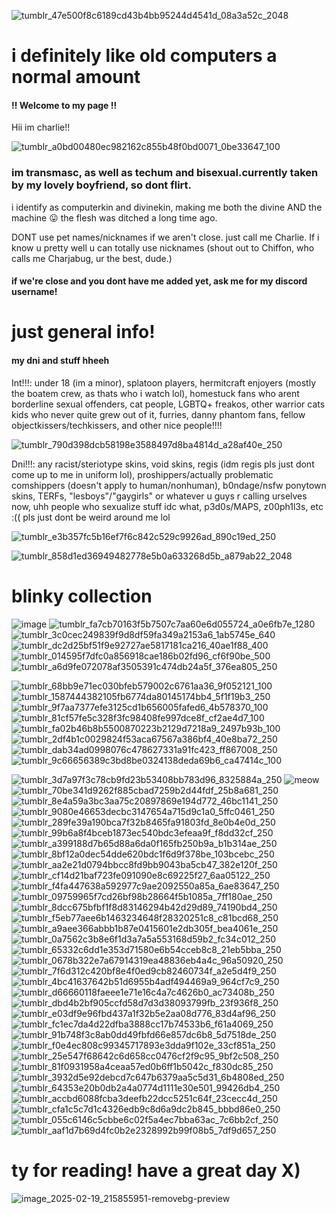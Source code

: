 ![tumblr_47e500f8c6189cd43b4bb95244d4541d_08a3a52c_2048](https://github.com/user-attachments/assets/ddcb135f-536f-43d6-9ff3-7294541ddd66)

# i definitely like old computers a normal amount
#### !! Welcome to my page !! 

Hii im charlie!!

![tumblr_a0bd00480ec982162c855b48f0bd0071_0be33647_100](https://github.com/user-attachments/assets/f284f430-3d79-494c-9f21-4e6c43a2be75)




### im transmasc, as well as techum and bisexual.currently taken by my lovely boyfriend, so dont flirt.

i identify as computerkin and divinekin, making me both the divine AND the machine 😛 the flesh was ditched a long time ago.

  DONT use pet names/nicknames if we aren't close. just call me Charlie. 
  If i know u pretty well u can totally use nicknames (shout out to Chiffon, who calls me Charjabug, ur the best, dude.)



#### if we're close and you dont have me added yet, ask me for my discord username!


# just general info!
#### my dni and stuff hheeh

Int!!!: under 18 (im a minor), splatoon players, hermitcraft enjoyers (mostly the boatem crew, as thats who i watch lol), homestuck fans who arent borderline sexual offenders, cat people, LGBTQ+ freakos, other warrior cats kids who never quite grew out of it, furries, danny phantom fans, fellow objectkissers/techkissers, and other nice people!!!! 

![tumblr_790d398dcb58198e3588497d8ba4814d_a28af40e_250](https://github.com/user-attachments/assets/6b6f726b-675e-48fe-920b-f990cdacd61d)

Dni!!!: any racist/steriotype skins, void skins, regis (idm regis pls just dont come up to me in uniform lol), proshippers/actually problematic comshippers (doesn't apply to human/nonhuman), b0ndage/nsfw ponytown skins, TERFs, "lesboys"/"gaygirls" or whatever u guys r calling urselves now, uhh people who sexualize stuff idc what, p3d0s/MAPS, z00ph1l3s, etc :((
pls just dont be weird around me lol   

![tumblr_e3b357fc5b16ef7f6c842c529c9926ad_890c19ed_250](https://github.com/user-attachments/assets/2578d4da-822f-4725-aa73-1c5ee9f6ee50)


![tumblr_858d1ed36949482778e5b0a633268d5b_a879ab22_2048](https://github.com/user-attachments/assets/d2ef2639-632f-4f3f-afde-c5178513c462)





# blinky collection

![image](https://github.com/user-attachments/assets/d7a538a9-1f49-4859-9102-f665bf74651c)
![tumblr_fa7cb70163f5b7507c7aa60e6d055724_a0e6fb7e_1280](https://github.com/user-attachments/assets/83a12a72-68f4-4e7f-a1dc-c890f71d0020)
![tumblr_3c0cec249839f9d8df59fa349a2153a6_1ab5745e_640](https://github.com/user-attachments/assets/76cd0c7a-d094-4d46-a2fa-73ff374ef23f)
![tumblr_dc2d25bf51f9e92727ae5817181ca216_40ae1f88_400](https://github.com/user-attachments/assets/79495303-33e1-49c1-b294-890081c079ff)
![tumblr_014595f7dfc0a856918cae186b02fd96_cf6f90be_500](https://github.com/user-attachments/assets/530c4027-cf17-43e6-940a-62827b997487)
![tumblr_a6d9fe072078af3505391c474db24a5f_376ea805_250](https://github.com/user-attachments/assets/dbd946fd-fc91-4685-acc2-207128d25d85)

![tumblr_68bb9e71ec030bfeb579002c6761aa36_9f052121_100](https://github.com/user-attachments/assets/c8c45ca7-ddc3-407c-a642-45d113a3c228)
![tumblr_1587444382105fb6774da80145174bb4_5f1f19b3_250](https://github.com/user-attachments/assets/3a2ace86-f7aa-4a78-8f02-7c72976303ec)
![tumblr_9f7aa7377efe3125cd1b656005fafed6_4b578370_100](https://github.com/user-attachments/assets/f2df891a-4e84-4150-9a14-dcf78281e22b)
![tumblr_81cf57fe5c328f3fc98408fe997dce8f_cf2ae4d7_100](https://github.com/user-attachments/assets/a8301637-38cd-4166-9600-e3acee785632)
![tumblr_fa02b46b8b5500870223b2129d7218a9_2497b93b_100](https://github.com/user-attachments/assets/4b775872-92b5-4b9b-b51f-950333942a69)
![tumblr_2df4b1c0029824f53aca67567a386bf4_40e8ba72_250](https://github.com/user-attachments/assets/98df67dd-c09a-407a-a6ee-b5df6e0a2a36)
![tumblr_dab34ad0998076c478627331a91fc423_ff867008_250](https://github.com/user-attachments/assets/ebb3a0cb-31ce-412d-ad80-b796954c8dc8)
![tumblr_9c66656389c3bd8be0324138deda69b6_ca47414c_100](https://github.com/user-attachments/assets/9dd77d3d-e3ad-4d50-9630-626f4151cc9f)

![tumblr_3d7a97f3c78cb9fd23b53408bb783d96_8325884a_250](https://github.com/user-attachments/assets/0515fc15-8611-4362-9640-c5ac83e4e7af)
![meow](https://github.com/user-attachments/assets/a2519aa2-5780-44a5-a4d8-62b483ea06cf) 
![tumblr_70be341d9262f885cbad7259b2d44fdf_25b8a681_250](https://github.com/user-attachments/assets/5a4f8726-40ca-4297-a1e6-64cc81521f10)
![tumblr_8e4a59a3bc3aa75c20897869e194d772_46bc1141_250](https://github.com/user-attachments/assets/e91bc6e7-5332-4e52-bd49-1822e87fb8b4)
![tumblr_9080e46653decbc3147654a715d9c1a0_5ffc0461_250](https://github.com/user-attachments/assets/400fd626-b588-4740-86e0-db3ea80c1099)
![tumblr_289fe39a190bca7f32b8465fa91803fd_8e0b4e0d_250](https://github.com/user-attachments/assets/5d310f28-b86a-4790-aa11-deb6cf767ced)
![tumblr_99b6a8f4bceb1873ec540bdc3efeaa9f_f8dd32cf_250](https://github.com/user-attachments/assets/25b11867-12f7-421a-97b1-df91913f0651)
![tumblr_a399188d7b65d88a6da0f165fb250b9a_b1b314ae_250](https://github.com/user-attachments/assets/e3906efa-112c-4c40-abd8-b6f32e877cf0)
![tumblr_8bf12a0dec54dde620bdc1f6d9f378be_103bcebc_250](https://github.com/user-attachments/assets/34af5308-e23a-4175-b6fe-29f442f3dceb)
![tumblr_aa2e21d0794bbcc8fd9bb9043ba5cb47_382e120f_250](https://github.com/user-attachments/assets/71694dc4-5e6b-4865-8a36-746d1db33fea)
![tumblr_cf14d21baf723fe091090e8c69225f27_6aa05122_250](https://github.com/user-attachments/assets/d7a887e0-14ae-4a6f-af7d-cdd42db42735)
![tumblr_f4fa447638a592977c9ae2092550a85a_6ae83647_250](https://github.com/user-attachments/assets/601f964c-c7c5-4b39-8779-b010c7688f6d)
![tumblr_09759965f7cd26bf98b28664f5b1085a_7ff180ae_250](https://github.com/user-attachments/assets/09298ea9-4e3c-40b8-96e3-86693edcb55f)
![tumblr_8dcc675bfbf1f8d83146294b42d29d89_74190bd4_250](https://github.com/user-attachments/assets/201e54b6-e489-4c7f-9fb2-e165af248963)![tumblr_f5eb77aee6b1463234648f28320251c8_c81bcd68_250](https://github.com/user-attachments/assets/0e1e8281-66d4-495b-ab66-b910a25cd90d)
![tumblr_a9aee366abbb1b87e0415601e2db305f_bea4061e_250](https://github.com/user-attachments/assets/1281bd6d-6639-4cf5-8a61-03e7655b4d15)![tumblr_0a7562c3b8e6f1d3a7a5a553168d59b2_fc34c012_250](https://github.com/user-attachments/assets/82a4d0a4-08c9-49d2-85ff-777acd02c135)
![tumblr_65332c6dd1e353d71580e6b54cceb8c8_21eb5bba_250](https://github.com/user-attachments/assets/1b91ad16-c83e-44a2-a868-7c4430c32133)
![tumblr_0678b322e7a67914319ea48836eb4a4c_96a50920_250](https://github.com/user-attachments/assets/e8720f3b-cfbd-4c9c-b0e8-c5ccab7d49fb)
![tumblr_7f6d312c420bf8e4f0ed9cb82460734f_a2e5d4f9_250](https://github.com/user-attachments/assets/d73f9376-df7c-43dc-bc37-e4cd1ebd7a2b)
![tumblr_4bc41637642b51d6955b4adf494469a9_964cf7c9_250](https://github.com/user-attachments/assets/5d0b0b06-2d7e-4dbe-b1a3-e4b0afa72112)
![tumblr_d66660118faeee1e71e16c4a7c4626b0_ac73408b_250](https://github.com/user-attachments/assets/40c7e0a4-7b32-4a79-ad90-de00161e4b0e)
![tumblr_dbd4b2bf905ccfd58d7d3d38093799fb_23f936f8_250](https://github.com/user-attachments/assets/c2281553-af07-4426-bfd5-0484f6ef86d1)
![tumblr_e03df9e96fbd437a1f32b5e2aa08d776_83d4af96_250](https://github.com/user-attachments/assets/e7397efe-ac15-4537-a9b1-897856b1f62e)
![tumblr_fc1ec7da4d22dfba3888cc17b74533b6_f61a4069_250](https://github.com/user-attachments/assets/f3de59c4-6475-48d9-a91b-48303850acb7)
![tumblr_91b748f3c8ab0dd49fbfd66e857dc6b8_5d7518de_250](https://github.com/user-attachments/assets/07ee7cf3-c1e6-4e94-9947-f9d81ec9d8ab)
![tumblr_f0e4ec808c99345717893e3dda9f102e_33cf851a_250](https://github.com/user-attachments/assets/6d0b82c2-09cb-494d-a319-583a65d50ec1)
![tumblr_25e547f68642c6d658cc0476cf2f9c95_9bf2c508_250](https://github.com/user-attachments/assets/2a55c941-64f5-4bf9-9570-c38e37efda9f)
![tumblr_81f0931958a4ceaa57ed0b6ff1b5042c_f830dc85_250](https://github.com/user-attachments/assets/b76f6ece-6c1d-418a-b302-1653991b3ab1)
![tumblr_3932d5e92debcd7c647b6379aa5c5d31_6b4808ed_250](https://github.com/user-attachments/assets/4a28f42d-3ec6-4fa1-a6be-235ab495225d)
![tumblr_64353e20b0db2a4a0774d1111e30e501_99426db4_250](https://github.com/user-attachments/assets/d4542ea4-7204-42d2-bf32-a5a54a9d05e9)
![tumblr_accbd6088fcba3deefb22dcc5251c64f_23cecc4d_250](https://github.com/user-attachments/assets/0f01331c-4988-449f-b899-e1e96761e763)
![tumblr_cfa1c5c7d1c4326edb9c8d6a9dc2b845_bbbd86e0_250](https://github.com/user-attachments/assets/e46ba974-1da0-4ece-90aa-1f064dba67c3)
![tumblr_055c6146c5cbbe6c02f5a4ec7bba63ac_7c6bb2cf_250](https://github.com/user-attachments/assets/39da3218-918a-42be-a473-d76d67f2c5ad)
![tumblr_aaf1d7b69d4fc0b2e2328992b99f08b5_7df9d657_250](https://github.com/user-attachments/assets/59054458-7796-420b-b02a-7c0868a66806)




# ty for reading! have a great day X)
 ![image_2025-02-19_215855951-removebg-preview](https://github.com/user-attachments/assets/855f6cc3-f5dc-44c9-ba71-178d0e549f5c)
